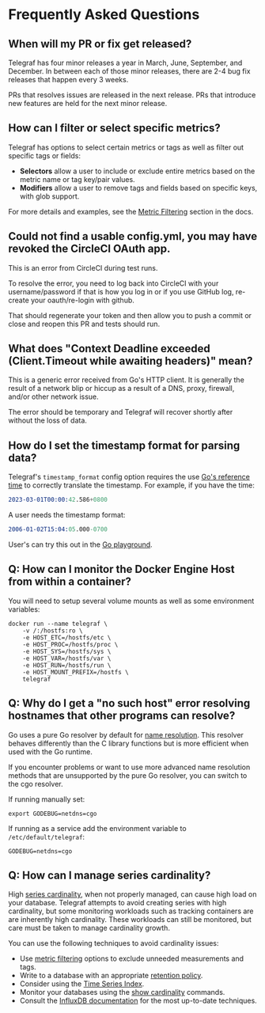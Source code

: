 # Frequently Asked Questions

## When will my PR or fix get released?

Telegraf has four minor releases a year in March, June, September, and
December. In between each of those minor releases, there are 2-4 bug fix
releases that happen every 3 weeks.

PRs that resolves issues are released in the next release. PRs that introduce
new features are held for the next minor release.

## How can I filter or select specific metrics?

Telegraf has options to select certain metrics or tags as well as filter out
specific tags or fields:

* **Selectors** allow a user to include or exclude entire metrics based on the
  metric name or tag key/pair values.
* **Modifiers** allow a user to remove tags and fields based on specific keys,
  with glob support.

For more details and examples, see the [Metric Filtering][Metric Filtering]
section in the docs.

[Metric Filtering]: https://github.com/influxdata/telegraf/blob/master/docs/CONFIGURATION.md#metric-filtering

## Could not find a usable config.yml, you may have revoked the CircleCI OAuth app.

This is an error from CircleCI during test runs.

To resolve the error, you need to log back into CircleCI with your
username/password if that is how you log in or if you use GitHub log, re-create
your oauth/re-login with github.

That should regenerate your token and then allow you to push a commit or close
and reopen this PR and tests should run.

## What does "Context Deadline exceeded (Client.Timeout while awaiting headers)" mean?

This is a generic error received from Go's HTTP client. It is generally the
result of a network blip or hiccup as a result of a DNS, proxy, firewall,
and/or other network issue.

The error should be temporary and Telegraf will recover shortly after without
the loss of data.

## How do I set the timestamp format for parsing data?

Telegraf's `timestamp_format` config option requires the use
[Go's reference time][go ref time] to correctly translate the timestamp. For
example, if you have the time:

```s
2023-03-01T00:00:42.586+0800
```

A user needs the timestamp format:

```s
2006-01-02T15:04:05.000-0700
```

User's can try this out in the [Go playground][playground].

[go ref time]: https://pkg.go.dev/time#pkg-constants
[playground]: https://goplay.tools/snippet/hi9GIOG_gVQ

## Q: How can I monitor the Docker Engine Host from within a container?

You will need to setup several volume mounts as well as some environment
variables:

```shell
docker run --name telegraf \
    -v /:/hostfs:ro \
    -e HOST_ETC=/hostfs/etc \
    -e HOST_PROC=/hostfs/proc \
    -e HOST_SYS=/hostfs/sys \
    -e HOST_VAR=/hostfs/var \
    -e HOST_RUN=/hostfs/run \
    -e HOST_MOUNT_PREFIX=/hostfs \
    telegraf
```

## Q: Why do I get a "no such host" error resolving hostnames that other programs can resolve?

Go uses a pure Go resolver by default for [name resolution](https://golang.org/pkg/net/#hdr-Name_Resolution).
This resolver behaves differently than the C library functions but is more
efficient when used with the Go runtime.

If you encounter problems or want to use more advanced name resolution methods
that are unsupported by the pure Go resolver, you can switch to the cgo
resolver.

If running manually set:

```shell
export GODEBUG=netdns=cgo
```

If running as a service add the environment variable to `/etc/default/telegraf`:

```shell
GODEBUG=netdns=cgo
```

## Q: How can I manage series cardinality?

High [series cardinality][], when not properly managed, can cause high load on
your database.  Telegraf attempts to avoid creating series with high
cardinality, but some monitoring workloads such as tracking containers are are
inherently high cardinality.  These workloads can still be monitored, but care
must be taken to manage cardinality growth.

You can use the following techniques to avoid cardinality issues:

- Use [metric filtering][] options to exclude unneeded measurements and tags.
- Write to a database with an appropriate [retention policy][].
- Consider using the [Time Series Index][tsi].
- Monitor your databases using the [show cardinality][] commands.
- Consult the [InfluxDB documentation][influx docs] for the most up-to-date techniques.

[series cardinality]: https://docs.influxdata.com/influxdb/v1.7/concepts/glossary/#series-cardinality
[metric filtering]: https://github.com/influxdata/telegraf/blob/master/docs/CONFIGURATION.md#metric-filtering
[retention policy]: https://docs.influxdata.com/influxdb/latest/guides/downsampling_and_retention/
[tsi]: https://docs.influxdata.com/influxdb/latest/concepts/time-series-index/
[show cardinality]: https://docs.influxdata.com/influxdb/latest/query_language/spec/#show-cardinality
[influx docs]: https://docs.influxdata.com/influxdb/latest/
